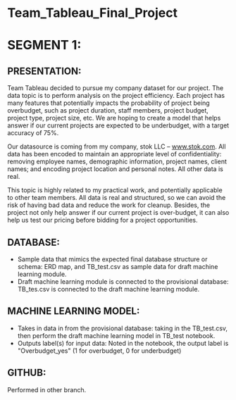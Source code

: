 # Team_Tableau_Final_Project
# SEGMENT 1:
## PRESENTATION:

Team Tableau decided to pursue my company dataset for our project. The data topic is to perform analysis on the project efficiency. Each project has many features that potentially impacts the probability of project being overbudget, such as project duration, staff members, project budget, project type, project size, etc. We are hoping to create a model that helps answer if our current projects are expected to be underbudget, with a target accuracy of 75%.<br>

Our datasource is coming from my company, stok LLC – www.stok.com. All data has been encoded to maintain an appropriate level of confidentiality: removing employee names, demographic information, project names, client names; and encoding project location and personal notes. All other data is real.<br>

This topic is highly related to my practical work, and potentially applicable to other team members. All data is real and structured, so we can avoid the risk of having bad data and reduce the work for cleanup. Besides, the project not only help answer if our current project is over-budget, it can also help us test our pricing before bidding for a project opportunities.

## DATABASE:
- Sample data that mimics the expected final database structure or schema: ERD map, and TB_test.csv as sample data for draft machine learning module.
- Draft machine learning module is connected to the provisional database: TB_tes.csv is connected to the draft machine learning module.

## MACHINE LEARNING MODEL:
- Takes in data in from the provisional database: taking in the TB_test.csv, then perform the draft machine learning model in TB_test notebook.
- Outputs label(s) for input data: Noted in the notebook, the output label is "Overbudget_yes" (1 for overbudget, 0 for underbudget)

## GITHUB:
Performed in other branch.
